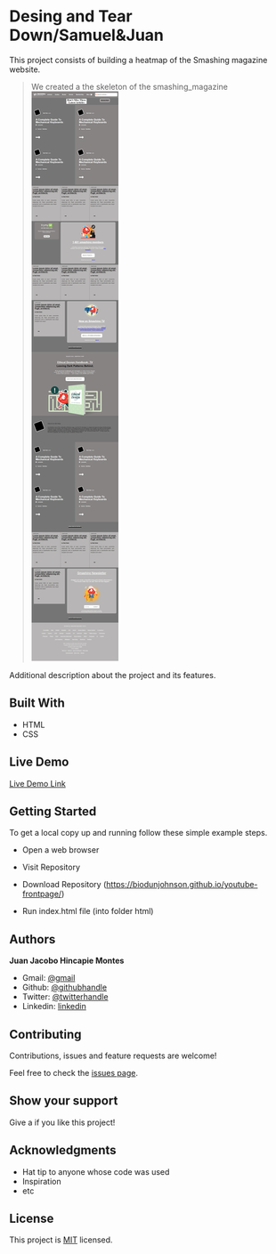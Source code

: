 # Desing and Tear Down/Samuel&Juan
 This project consists of building a heatmap of the Smashing magazine website.

> We created a the skeleton of the smashing_magazine
![screenshot](./app_screenshot1.png)

Additional description about the project and its features.

## Built With

- HTML
- CSS

## Live Demo

[Live Demo Link](https://raw.githack.com/SigmaSam/Desing-and-Tear-Down-Samuel-Juan/DesingSmash/index.html)


## Getting Started


To get a local copy up and running follow these simple example steps.

- Open a web browser

- Visit Repository

- Download Repository (https://biodunjohnson.github.io/youtube-frontpage/)

- Run index.html file (into folder html)

## Authors


**Juan Jacobo Hincapie Montes**

- Gmail: [@gmail](jacobo12.montes@gmail.com)
- Github: [@githubhandle](https://github.com/jacobo12montes)
- Twitter: [@twitterhandle](https://twitter.com/HincapieMontes)
- Linkedin: [linkedin](https://www.linkedin.com/in/juan-jacobo-hincapi%C3%A9-montes-93975210b/)

## Contributing

Contributions, issues and feature requests are welcome!

Feel free to check the [issues page](https://github.com/SigmaSam/Desing-and-Tear-Down-Samuel-Juan).

## Show your support

Give a  if you like this project!

## Acknowledgments

- Hat tip to anyone whose code was used
- Inspiration
- etc

## License

This project is [MIT](lic.url) licensed.

